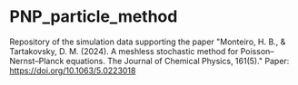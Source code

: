 # PNP_particle_method
Repository of the simulation data supporting the paper "Monteiro, H. B., & Tartakovsky, D. M. (2024). A meshless stochastic method for Poisson–Nernst–Planck equations. The Journal of Chemical Physics, 161(5)."
Paper: https://doi.org/10.1063/5.0223018
